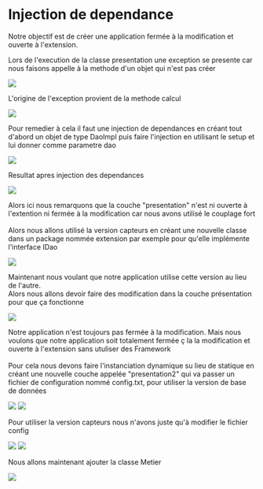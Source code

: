 <h1>Injection de dependance</h1>

<p>Notre objectif est de créer une application fermée 
    à la modification et ouverte à l'extension.</p>

<p>Lors de l'execution de la classe presentation une exception se presente car nous
   faisons appelle à la methode d'un objet qui n'est pas créer</p>

<img src="images/img1.png">

<p>L'origine de l'exception provient de la methode calcul</p>
<img src="images/img2.png">

<p>Pour remedier à cela il faut une injection de dependances en créant
    tout d'abord un objet de type DaoImpl puis faire l'injection en utilisant
     le setup et lui donner comme parametre dao</p>
<img src="images/img3.png">

<p>Resultat apres injection des dependances</p>
<img src="images/img4.png">

<p>Alors ici nous remarquons que la couche "presentation" n'est 
   ni ouverte à l'extention ni fermée à la modification car nous avons 
    utilisé le couplage fort <br>
  <br> Alors nous allons utilisé la version capteurs en créant
  une nouvelle classe dans un package nommée extension par exemple
   pour qu'elle implémente l'interface IDao</p>
<img src="images/img5.png">

<br>

<p>Maintenant nous voulant que notre application utilise cette version
  au lieu de l'autre. <br>
   Alors nous allons devoir faire des modification dans la couche présentation
 pour que ça fonctionne</p>
<img src="images/img6.png">

<p>Notre application n'est toujours pas fermée à la modification.
 Mais nous voulons que notre application soit totalement fermée ç la 
 la modification et ouverte à l'extension sans utuliser des Framework
<br> <br> 
 Pour cela nous devons faire l'instanciation dynamique su lieu de statique
en créant une nouvelle couche appelée "presentation2" qui va
 passer un fichier de configuration nommé config.txt, pour utiliser la version de base de données</p>

<img src="images/img7.png">
<img src="images/img8.png">

<p>Pour utiliser la version capteurs nous n'avons juste qu'à
 modifier le fichier config</p>
<img src="images/img9.png">
<img src="images/img10.png">

<p>Nous allons maintenant ajouter la classe Metier</p>
<img src="images/img11.png">
<br>